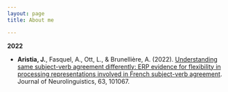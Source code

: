 ```yaml
---
layout: page
title: About me

---
```


**2022**

- **Aristia, J.**, Fasquel, A., Ott, L., & Brunellière, A. (2022). [Understanding same subject-verb agreement differently: ERP evidence for flexibility in processing representations involved in French subject-verb agreement](https://www.sciencedirect.com/science/article/abs/pii/S0911604422000112). Journal of Neurolinguistics, 63, 101067. 
